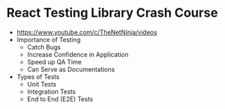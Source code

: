 # React Testing Library Crash Course

* <https://www.youtube.com/c/TheNetNinja/videos>
* Importance of Testing
  * Catch Bugs
  * Increase Confidence in Application
  * Speed up QA Time
  * Can Serve as Documentations
* Types of Tests
  * Unit Tests
  * Integration Tests
  * End to End (E2E) Tests
  